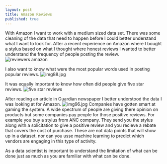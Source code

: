 ```yaml
---
layout: post
title: Amazon Reviews
published: true
---
```

With Amazon I want to work with a medium sized data set.  There was some cleaning of the data that need to happen before I could better understand what I want to look for.  After a recent experience on Amazon where I bought a stylus based on what I thought where honest reviews I wanted to better understand the frequency of people posting the review.
![reviewers amazon]({{site.baseurl}}/_posts/img94.jpg)

I also want to know what were the most popular words used in posting popular reviews.
![img88.jpg]({{site.baseurl}}/_posts/img88.jpg)

It was equally important to know how often did people give five star reviews.
![five star reviews]({{site.baseurl}}/_posts/img83.jpg)

After reading an article in Guardian newspaper I better understood the data I was looking at for Amazon.
![img96.jpg]({{site.baseurl}}/_posts/img96.jpg)
Companies have gotten smart at gaming the system. A wide spectrum of people are giving there opinion on products but some companies pay people for those positive reviews.  For example you buy a stylus from ANC company.  They send you the stylus along with a solicitation to give a positive review and you recieve a rebate that covers the cost of purchase.  These are not data points that will show up in a dataset.  nor can you usse machine learning to predict which vendors are engaging in this type of activity.

As a data scientist is important to understand the limitation of what can be done just as much as you are familiar with what can be done.